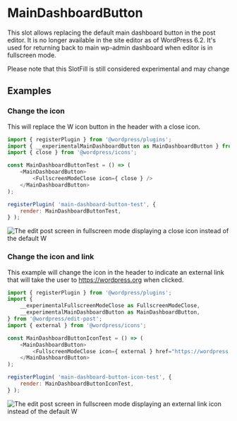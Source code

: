 # MainDashboardButton

This slot allows replacing the default main dashboard button in the post editor. It is no longer available in the site editor as of WordPress 6.2.
It's used for returning back to main wp-admin dashboard when editor is in fullscreen mode.

<div class="callout callout-warning">
	Please note that this SlotFill is still considered experimental and may change
</div>

## Examples

### Change the icon

This will replace the W icon button in the header with a close icon.

```js
import { registerPlugin } from '@wordpress/plugins';
import { __experimentalMainDashboardButton as MainDashboardButton } from '@wordpress/edit-post';
import { close } from '@wordpress/icons';

const MainDashboardButtonTest = () => (
	<MainDashboardButton>
		<FullscreenModeClose icon={ close } />
	</MainDashboardButton>
);

registerPlugin( 'main-dashboard-button-test', {
	render: MainDashboardButtonTest,
} );
```

![The edit post screen in fullscreen mode displaying a close icon instead of the default W](https://developer.wordpress.org/files/2024/08/main-dashboard-button-close-icon-example.png 'Replace the W icon button in the header with a close icon')

### Change the icon and link

This example will change the icon in the header to indicate an external link that will take the user to https://wordpress.org when clicked.

```js
import { registerPlugin } from '@wordpress/plugins';
import {
	__experimentalFullscreenModeClose as FullscreenModeClose,
	__experimentalMainDashboardButton as MainDashboardButton,
} from '@wordpress/edit-post';
import { external } from '@wordpress/icons';

const MainDashboardButtonIconTest = () => (
	<MainDashboardButton>
		<FullscreenModeClose icon={ external } href="https://wordpress.org" />
	</MainDashboardButton>
);

registerPlugin( 'main-dashboard-button-icon-test', {
	render: MainDashboardButtonIconTest,
} );
```

![The edit post screen in fullscreen mode displaying an external link icon instead of the default W](https://developer.wordpress.org/files/2024/08/main-dashboard-button-external-link-example.png 'Change the icon in the header to indicate an external link that will take the user to https://wordpress.org when clicked')
